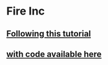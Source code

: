 # Fire Inc



## [Following this tutorial](https://docs.godotengine.org/en/stable/tutorials/3d/fps_tutorial/index.html)

## [with code available here](https://github.com/TwistedTwigleg/Godot_FPS_Tutorial)



